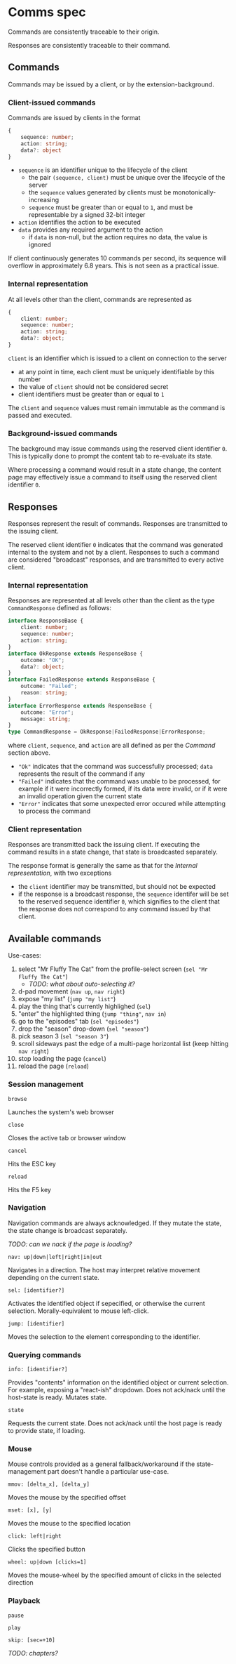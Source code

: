 # Comms spec

Commands are consistently traceable to their origin.

Responses are consistently traceable to their command.

## Commands

Commands may be issued by a client, or by the extension-background.

### Client-issued commands

Commands are issued by clients in the format

```typescript
{
    sequence: number;
    action: string;
    data?: object
}
```

- `sequence` is an identifier unique to the lifecycle of the client
  - the pair `(sequence, client)` must be unique over the lifecycle of the server
  - the `sequence` values generated by clients must be monotonically-increasing
  - `sequence` must be greater than or equal to `1`, and must be representable by a signed 32-bit integer
- `action` identifies the action to be executed
- `data` provides any required argument to the action
  - if `data` is non-null, but the action requires no data, the value is ignored

If client continuously generates 10 commands per second, its sequence will overflow in approximately 6.8 years. This is not seen as a practical issue.

### Internal representation

At all levels other than the client, commands are represented as

```typescript
{
    client: number;
    sequence: number;
    action: string;
    data?: object;
}
```

`client` is an identifier which is issued to a client on connection to the server
- at any point in time, each client must be uniquely identifiable by this number
- the value of `client` should not be considered secret
- client identifiers must be greater than or equal to `1`

The `client` and `sequence` values must remain immutable as the command is passed and executed.

### Background-issued commands

The background may issue commands using the reserved client identifier `0`. This is typically done to prompt the content tab to re-evaluate its state.

Where processing a command would result in a state change, the content page may effectively issue a command to itself using the reserved client identifier `0`.

## Responses

Responses represent the result of commands. Responses are transmitted to the issuing client.

The reserved client identifier `0` indicates that the command was generated internal to the system and not by a client. Responses to such a command are considered "broadcast" responses, and are transmitted to every active client.

### Internal representation

Responses are represented at all levels other than the client as the type `CommandResponse` defined as follows:

```typescript
interface ResponseBase {
    client: number;
    sequence: number;
    action: string;
}
interface OkResponse extends ResponseBase {
    outcome: "OK";
    data?: object;
}
interface FailedResponse extends ResponseBase {
    outcome: "Failed";
    reason: string;
}
interface ErrorResponse extends ResponseBase {
    outcome: "Error";
    message: string;
}
type CommandResponse = OkResponse|FailedResponse|ErrorResponse;
```

where `client`, `sequence`, and `action` are all defined as per the *Command* section above.

- `"Ok"` indicates that the command was successfully processed; `data` represents the result of the command if any
- `"Failed"` indicates that the command was unable to be processed, for example if it were incorrectly formed, if its data were invalid, or if it were an invalid operation given the current state
- `"Error"` indicates that some unexpected error occured while attempting to process the command

### Client representation

Responses are transmitted back the issuing client. If executing the command results in a state change, that state is broadcasted separately.

The response format is generally the same as that for the *Internal representation*, with two exceptions

- the `client` identifier may be transmitted, but should not be expected
- if the response is a broadcast response, the `sequence` identifer will be set to the reserved sequence identifier `0`, which signifies to the client that the response does not correspond to any command issued by that client.

## Available commands

Use-cases:

1. select "Mr Fluffy The Cat" from the profile-select screen (`sel "Mr Fluffy The Cat"`)
   - *TODO: what about auto-selecting it?*
1. d-pad movement (`nav up`, `nav right`)
1. expose "my list" (`jump "my list"`)
1. play the thing that's currently highlighed (`sel`)
1. "enter" the highlighted thing (`jump "thing"`, `nav in`)
1. go to the "episodes" tab (`sel "episodes"`)
1. drop the "season" drop-down (`sel "season"`)
1. pick season 3 (`sel "season 3"`)
1. scroll sideways past the edge of a multi-page horizontal list (keep hitting `nav right`)
1. stop loading the page (`cancel`)
1. reload the page (`reload`)

### Session management

`browse`

Launches the system's web browser

`close`

Closes the active tab or browser window

`cancel`

Hits the ESC key

`reload`

Hits the F5 key

### Navigation

Navigation commands are always acknowledged. If they mutate the state, the state change
is broadcast separately.

*TODO: can we nack if the page is loading?*

`nav: up|down|left|right|in|out`

Navigates in a direction. The host may interpret relative movement
depending on the current state.


`sel: [identifier?]`

Activates the identified object if sepecified, or otherwise the current selection.
Morally-equivalent to mouse left-click.

`jump: [identifier]`

Moves the selection to the element corresponding to the identifier.

### Querying commands

`info: [identifier?]`

Provides "contents" information on the identified object or current selection. For example,
exposing a "react-ish" dropdown. Does not ack/nack until the host-state is ready. Mutates state.

`state`

Requests the current state. Does not ack/nack until the host page is ready to provide state, if loading.

### Mouse

Mouse controls provided as a general fallback/workaround if the state-management part doesn't
handle a particular use-case.

`mmov: [delta_x], [delta_y]`

Moves the mouse by the specified offset

`mset: [x], [y]`

Moves the mouse to the specified location

`click: left|right`

Clicks the specified button

`wheel: up|down [clicks=1]`

Moves the mouse-wheel by the specified amount of clicks in the selected direction

### Playback

`pause`

`play`

`skip: [sec=+10]`

*TODO: chapters?*